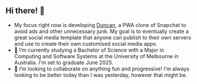 ## Hi there! 👋

- My focus right now is developing [Duncan](https://duncan.spongberg.dev/), a PWA clone of Snapchat to avoid ads and other unnecessary junk. My goal is to eventually create a great social media template that anyone can publish to their own servers and use to create their own customised social media apps.
- 🌱 I’m currently studying a Bachelor of Science with a Major in Computing and Software Systems at the University of Melbourne in Australia. I'm set to graduate June 2025.
- 👯 I’m looking to collaborate on anything fun and progressive! I'm always looking to be better today than I was yesterday, however that might be.
